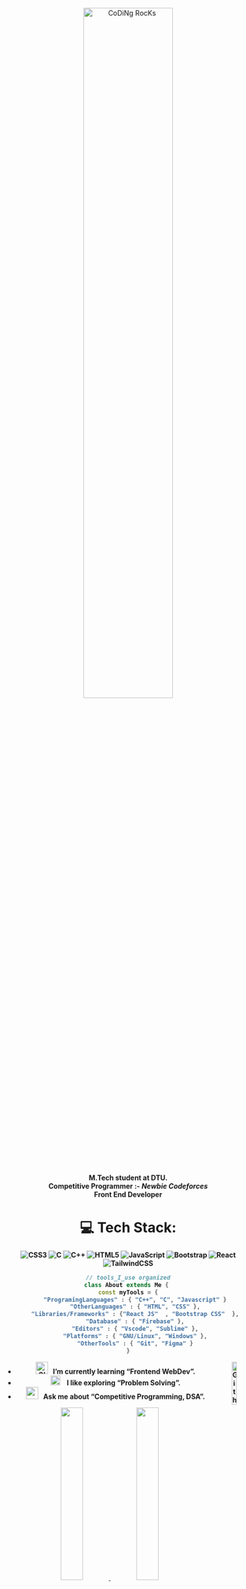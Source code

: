 <div align="center" width="50">
 <br>
<img src="https://github.com/mananbansal2002/mananbansal2002/blob/main/images/dev-working_rounded.gif?raw=true" href="https://github.com/mananbansal2002" alt="CoDiNg RocKs"  width="60%"/><br> 
  <br>
<p>    <strong> M.Tech student at DTU. <br>
  Competitive Programmer :- <i>Newbie Codeforces </i> <br>
  Front End Developer





<!-- ![tools_I_use](https://img.shields.io/badge/-%F0%9F%9A%80%20Tools%20I%20use-orange) -->
# 💻 Tech Stack:
![CSS3](https://img.shields.io/badge/css3-%231572B6.svg?style=for-the-badge&logo=css3&logoColor=white) ![C](https://img.shields.io/badge/c-%2300599C.svg?style=for-the-badge&logo=c&logoColor=white) ![C++](https://img.shields.io/badge/c++-%2300599C.svg?style=for-the-badge&logo=c%2B%2B&logoColor=white) ![HTML5](https://img.shields.io/badge/html5-%23E34F26.svg?style=for-the-badge&logo=html5&logoColor=white) ![JavaScript](https://img.shields.io/badge/javascript-%23323330.svg?style=for-the-badge&logo=javascript&logoColor=%23F7DF1E) ![Bootstrap](https://img.shields.io/badge/bootstrap-%23563D7C.svg?style=for-the-badge&logo=bootstrap&logoColor=white) ![React](https://img.shields.io/badge/react-%2320232a.svg?style=for-the-badge&logo=react&logoColor=%2361DAFB)  ![TailwindCSS](https://img.shields.io/badge/tailwindcss-%2338B2AC.svg?style=for-the-badge&logo=tailwind-css&logoColor=white)  
```dart
// tools_I_use organized
class About extends Me { 
  const myTools = {  
    "ProgramingLanguages" : { "C++", "C", "Javascript" }
    "OtherLanguages" : { "HTML", "CSS" },
    "Libraries/Frameworks" : {"React JS"  , "Bootstrap CSS"  },
    "Database" : { "Firebase" },
    "Editors" : { "Vscode", "Sublime" },
    "Platforms" : { "GNU/Linux", "Windows" },
    "OtherTools" : { "Git", "Figma" }
}
```

-  <img alt="GIF" src="https://github.com/mananbansal2002/mananbansal2002/blob/main/images/Developer.gif" width="25" /> &nbsp; I’m currently learning “Frontend WebDev”. <img width="15%" align="right" alt="Github Image" src="https://github.com/mananbansal2002/mananbansal2002/blob/main/images/linux_rounded.gif?raw=true" /><br>
- <img src="https://github.com/mananbansal2002/mananbansal2002/blob/main/images/hyperkitty.gif?raw=true" width="20" />&nbsp;&nbsp;&nbsp; I like exploring “Problem Solving”. <br>
- <img src="https://github.com/mananbansal2002/mananbansal2002/blob/main/images/message.gif?raw=true" width="25" />&nbsp;&nbsp; Ask me about “Competitive Programming, DSA”. <br>

<div align="center" >
<a  href="https://github.com/mananbansal2002">

   <img width= "30%" src="http://github-profile-summary-cards.vercel.app/api/cards/repos-per-language?username=Alex342115&theme=github_dark"/>


    
<img width="30%" src="http://github-profile-summary-cards.vercel.app/api/cards/most-commit-language?username=Alex342115&theme=github_dark"/>
  

</a>

<!--   ![](http://github-profile-summary-cards.vercel.app/api/cards/profile-details?username=mananbansal2002&theme=github_dark) -->
  
<details>
  <summary>More stats</summary>
  
<img align="center" src="http://github-profile-summary-cards.vercel.app/api/cards/profile-details?username=Alex342115&theme=github_dark" >

</details>

<hr></hr>

<img src="https://github.com/mananbansal2002/mananbansal2002/blob/main/images/dino_rounded.gif?raw=true" href="https://github.com/mananbansal2002" width="75%"/><br>
<img src="https://github.com/mananbansal2002/mananbansal2002/blob/main/images/this_page_is.gif?raw=true"  width="40%"/>
  

  
[![LinkedIn](https://img.shields.io/badge/LinkedIn-%230077B5.svg?logo=linkedin&logoColor=white)](https://www.linkedin.com/in/ankur-nigam-4b39a0224/) 
<a href="https://www.codechef.com/users/ankur3421" target="blank"><img align="center" src="https://www.codechef.com/misc/fb-image-icon.png" alt="manan1806" height="30" width="40" /></a>
<a href="https://codeforces.com/profile/Avos3421" target="blank"><img align="center" src="https://raw.githubusercontent.com/rahuldkjain/github-profile-readme-generator/master/src/images/icons/Social/codeforces.svg" alt="manan.bansal.1806" height="30" width="40" /></a>
<a href="https://leetcode.com/Samael3421/" target="blank"><img align="center" src="https://raw.githubusercontent.com/rahuldkjain/github-profile-readme-generator/master/src/images/icons/Social/leet-code.svg" alt="1806manan" height="30" width="40" /></a>



</div>
